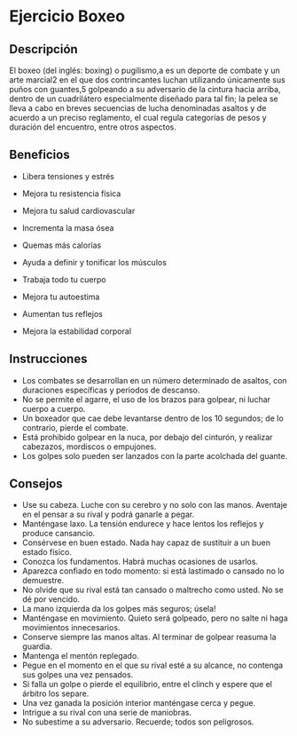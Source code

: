 # Ejercicio Boxeo

## Descripción
El boxeo (del inglés: boxing) o pugilismo,a​ es un deporte de combate y un arte marcial2​ en el que dos contrincantes luchan utilizando únicamente sus puños con guantes,5​ golpeando a su adversario de la cintura hacia arriba, dentro de un cuadrilátero especialmente diseñado para tal fin; la pelea se lleva a cabo en breves secuencias de lucha denominadas asaltos y de acuerdo a un preciso reglamento, el cual regula categorías de pesos y duración del encuentro, entre otros aspectos.

## Beneficios

- Libera tensiones y estrés

- Mejora tu resistencia física

- Mejora tu salud cardiovascular

- Incrementa la masa ósea

- Quemas más calorías

- Ayuda a definir y tonificar los músculos

- Trabaja todo tu cuerpo

- Mejora tu autoestima

- Aumentan tus reflejos

- Mejora la estabilidad corporal

## Instrucciones

- Los combates se desarrollan en un número determinado de asaltos, con duraciones específicas y periodos de descanso.
- No se permite el agarre, el uso de los brazos para golpear, ni luchar cuerpo a cuerpo.
- Un boxeador que cae debe levantarse dentro de los 10 segundos; de lo contrario, pierde el combate.
- Está prohibido golpear en la nuca, por debajo del cinturón, y realizar cabezazos, mordiscos o empujones.
- Los golpes solo pueden ser lanzados con la parte acolchada del guante.

## Consejos

- Use su cabeza. Luche con su cerebro y no solo con las manos. Aventaje en el pensar a su rival y podrá ganarle a pegar.
- Manténgase laxo. La tensión endurece y hace lentos los reflejos y produce cansancio.
- Consérvese en buen estado. Nada hay capaz de sustituir a un buen estado físico.
- Conozca los fundamentos. Habrá muchas ocasiones de usarlos.
- Aparezca confiado en todo momento: si está lastimado o cansado no lo demuestre.
- No olvide que su rival está tan cansado o maltrecho como usted. No se dé por vencido.
- La mano izquierda da los golpes más seguros; úsela!
- Manténgase en movimiento. Quieto será golpeado, pero no salte ni haga movimientos innecesarios.
- Conserve siempre las manos altas. Al terminar de golpear reasuma la guardia.
- Mantenga el mentón replegado.
- Pegue en el momento en el que su rival esté a su alcance, no contenga sus golpes una vez pensados.
- Si falla un golpe o pierde el equilibrio, entre el clinch y espere que el árbitro los separe.
- Una vez ganada la posición interior manténgase cerca y pegue.
- Intrigue a su rival con una serie de maniobras.
- No subestime a su adversario. Recuerde; todos son peligrosos.